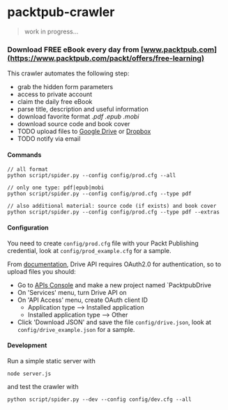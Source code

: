 # packtpub-crawler

> work in progress...

### Download FREE eBook every day from [www.packtpub.com](https://www.packtpub.com/packt/offers/free-learning)

This crawler automates the following step:

* grab the hidden form parameters
* access to private account
* claim the daily free eBook
* parse title, description and useful information
* download favorite format *.pdf .epub .mobi*
* download source code and book cover
* TODO upload files to [Google Drive](https://github.com/googledrive/python-quickstart) or [Dropbox](https://www.dropbox.com/developers/core/start/python)
* TODO notify via email

#### Commands
```
// all format
python script/spider.py --config config/prod.cfg --all

// only one type: pdf|epub|mobi
python script/spider.py --config config/prod.cfg --type pdf

// also additional material: source code (if exists) and book cover
python script/spider.py --config config/prod.cfg --type pdf --extras
```

#### Configuration
You need to create `config/prod.cfg` file with your Packt Publishing credential, look at `config/prod_example.cfg` for a sample.

From [documentation](https://developers.google.com/drive/web/quickstart/quickstart-python), Drive API requires OAuth2.0 for authentication, so to upload files you should:

* Go to [APIs Console](https://code.google.com/apis/console) and make a new project named `PacktpubDrive
* On 'Services' menu, turn Drive API on
* On 'API Access' menu, create OAuth client ID
  * Application type --> Installed application
  * Installed application type --> Other
* Click 'Download JSON' and save the file `config/drive.json`, look at `config/drive_example.json` for a sample.

#### Development
Run a simple static server with
```
node server.js
```
and test the crawler with
```
python script/spider.py --dev --config config/dev.cfg --all
```
